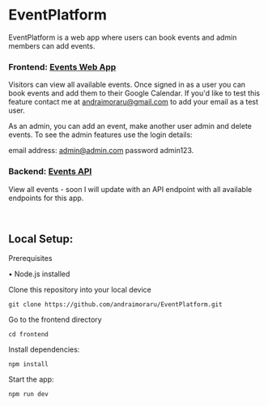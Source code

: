 # EventPlatform

EventPlatform is a web app where users can book events and admin members can add events. 

### Frontend: <a href="https://checkmyevents.netlify.app//"> Events Web App</a>
Visitors can view all available events. Once signed in as a user you can book events and add them to their Google Calendar. If you'd like to test this feature contact me at andraimoraru@gmail.com to add your email as a test user. 

As an admin, you can add an event, make another user admin and delete events. 
To see the admin features use the login details: 

email address: admin@admin.com 
password admin123. 

### Backend: <a href="https://events-sihs.onrender.com/events"> Events API</a>

View all events - soon I will update with an API endpoint with all available endpoints for this app.

<br />

## Local Setup:

Prerequisites

• Node.js installed 

Clone this repository into your local device

```
git clone https://github.com/andraimoraru/EventPlatform.git
```

Go to the frontend directory

```
cd frontend
```

Install dependencies:

```
npm install
```


Start the app:

```
npm run dev
```

<br />

